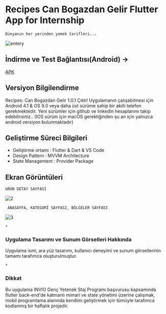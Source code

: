 # Recipes Can Bogazdan Gelir Flutter App for Internship
    Dünyanın her yerinden yemek tarifleri...
![entery](https://user-images.githubusercontent.com/43846778/114446354-d2191600-9bd9-11eb-920e-4dcd3c539135.jpg)

## İndirme ve Test Bağlantısı(Android) ->
[APK](https://drive.google.com/file/d/1aTdLSPRiaiii6Aw9ugnSJr7AuRVkvv1F/view?usp=sharing)


## Versiyon Bilgilendirme 
Recipes: Can Bogazdan Gelir 1.0.1 Çıktı!
Uygulamanın çalışabilmesi için Android 4.1 & OS 9.0 veya daha üst sürüme sahip bir  akıllı telefon gerekmektedir.
Yeni sürümler için github ve linkedin hesaplarımı takip edebilirsiniz..
(IOS sürüm için macOS gerektiğinden şu an için yalnızca android versiyon bulunmaktadır)


## Geliştirme Süreci Bilgileri 
* Geliştirme ortamı : Flutter & Dart & VS Code
* Design Pattern : MVVM Architecture
* State Management : Provider Package




## Ekran Görüntüleri
    ÜRÜN DETAY SAYFASI
![2](https://user-images.githubusercontent.com/43846778/114446363-d34a4300-9bd9-11eb-8d4e-c5140c2448ee.jpg)
     
     ANASAYFA, KATEGORİ SAYFASI, BÖLGELER SAYFASI
![3](https://user-images.githubusercontent.com/43846778/114446371-d5140680-9bd9-11eb-9721-1865ae4f605d.jpg)
    
    *

### Uygulama Tasarımı ve Sunum Görselleri Hakkında
Uygulama ismi, ara yüz tasarımı, kullanıcı deneyimi ve sunum görsellerinin tamamı tarafımca oluşturulmuştur. 

    *

### Dikkat
Bu uygulama  INVIO Genç Yetenek Staj Programı başvurusu kapsamında flutter back-end'de katmanlı mimari ve state yönetimi üzerine çalışmak, mobil programlama alanında kendimi geliştirmek için tümüyle tarafımca kodlanmış bir haftalık projedir. 

